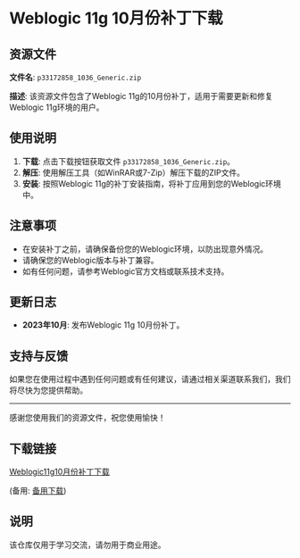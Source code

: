 # Weblogic 11g 10月份补丁下载

## 资源文件

**文件名**: `p33172858_1036_Generic.zip`

**描述**: 该资源文件包含了Weblogic 11g的10月份补丁，适用于需要更新和修复Weblogic 11g环境的用户。

## 使用说明

1. **下载**: 点击下载按钮获取文件 `p33172858_1036_Generic.zip`。
2. **解压**: 使用解压工具（如WinRAR或7-Zip）解压下载的ZIP文件。
3. **安装**: 按照Weblogic 11g的补丁安装指南，将补丁应用到您的Weblogic环境中。

## 注意事项

- 在安装补丁之前，请确保备份您的Weblogic环境，以防出现意外情况。
- 请确保您的Weblogic版本与补丁兼容。
- 如有任何问题，请参考Weblogic官方文档或联系技术支持。

## 更新日志

- **2023年10月**: 发布Weblogic 11g 10月份补丁。

## 支持与反馈

如果您在使用过程中遇到任何问题或有任何建议，请通过相关渠道联系我们，我们将尽快为您提供帮助。

---

感谢您使用我们的资源文件，祝您使用愉快！

## 下载链接
[Weblogic11g10月份补丁下载](https://pan.quark.cn/s/ca891f816f0c) 

(备用: [备用下载](https://pan.baidu.com/s/1dyomRQKM_4l-P7X288fexA?pwd=1234))

## 说明

该仓库仅用于学习交流，请勿用于商业用途。
